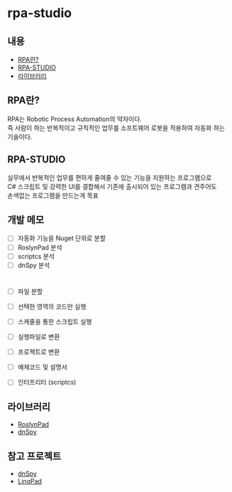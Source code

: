 # rpa-studio

## 내용
- [RPA란?](#rpa란)
- [RPA-STUDIO](#rpa-studio)
- [라이브러리](#라이브러리)

## RPA란?

RPA는 Robotic Process Automation의 약자이다.<br>
즉 사람이 하는 반복적이고 규칙적인 업무를 소프트웨어 로봇을 적용하여 자동화 하는 기술이다. 

## RPA-STUDIO

실무에서 반복적인 업무를 편하게 줄여줄 수 있는 기능을 지원하는 프로그램으로<br>
C# 스크립트 및 강력한 UI를 결합해서 기존에 출시되어 있는 프로그램과 견주어도<br>
손색없는 프로그램을 만드는게 목표

## 개발 메모

- [ ] 자동화 기능을 Nuget 단위로 분할
- [ ] RoslynPad 분석
- [ ] scriptcs 분석
- [ ] dnSpy 분석
#
- [ ] 파일 분할
- [ ] 선택한 영역의 코드만 실행
- [ ] 스케줄을 통한 스크립트 실행
- [ ] 실행파일로 변환
- [ ] 프로젝트로 변환
- [ ] 예제코드 및 설명서
- [ ] 인터프리터 (scriptcs)


## 라이브러리

- [RoslynPad](https://github.com/roslynpad/roslynpad)<br>
- [dnSpy](https://github.com/dnSpy/dnSpy)<br>

## 참고 프로젝트
- [dnSpy](https://github.com/dnSpy/dnSpy)<br>
- [LinqPad](#)

